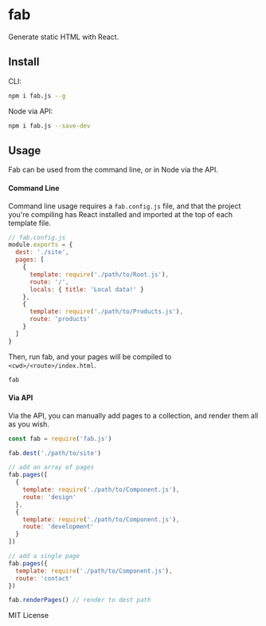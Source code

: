 # fab
Generate static HTML with React.

## Install
CLI:
```bash
npm i fab.js --g
```
Node via API:
```bash
npm i fab.js --save-dev
```

## Usage
Fab can be used from the command line, or in Node via the API.

#### Command Line
Command line usage requires a `fab.config.js` file, and that the project you're compiling has React installed and imported at the top of each template file.
```javascript
// fab.config.js
module.exports = {
  dest: './site',
  pages: [
    {
      template: require('./path/to/Root.js'), 
      route: '/',
      locals: { title: 'Local data!' }
    },
    {
      template: require('./path/to/Products.js'), 
      route: 'products'
    }
  ]
}
```

Then, run fab, and your pages will be compiled to `<cwd>/<route>/index.html`.
```bash
fab
```

#### Via API
Via the API, you can manually add pages to a collection, and render them all as you wish.
```javascript
const fab = require('fab.js')

fab.dest('./path/to/site')

// add an array of pages
fab.pages([
  {
    template: require('./path/to/Component.js'),
    route: 'design'
  },
  {
    template: require('./path/to/Component.js'),
    route: 'development'
  }
])

// add a single page
fab.pages({
  template: require('./path/to/Component.js'),
  route: 'contact'
})

fab.renderPages() // render to dest path
```

MIT License
